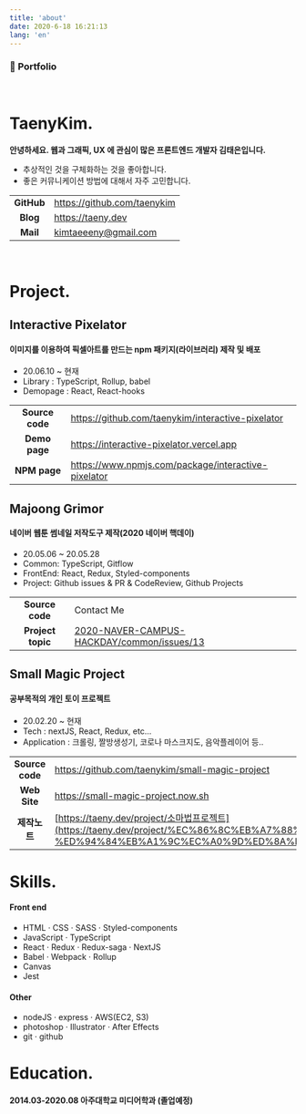 ```yaml
---
title: 'about'
date: 2020-6-18 16:21:13
lang: 'en'
---
```


### 📃 Portfolio

<br />

# TaenyKim.

**안녕하세요. 웹과 그래픽, UX 에 관심이 많은 프론트엔드 개발자 김태은입니다.**

- 추상적인 것을 구체화하는 것을 좋아합니다.
- 좋은 커뮤니케이션 방법에 대해서 자주 고민합니다.

|            |                               |
| :--------: | ----------------------------- |
| **GitHub** | <https://github.com/taenykim> |
|  **Blog**  | <https://taeny.dev>           |
|  **Mail**  | <kimtaeeeny@gmail.com>        |

<br />

# Project.

## Interactive Pixelator

#### 이미지를 이용하여 픽셀아트를 만드는 npm 패키지(라이브러리) 제작 및 배포

- 20.06.10 ~ 현재
- Library : TypeScript, Rollup, babel
- Demopage : React, React-hooks

|                 |                                                       |
| :-------------: | ----------------------------------------------------- |
| **Source code** | <https://github.com/taenykim/interactive-pixelator>   |
|  **Demo page**  | <https://interactive-pixelator.vercel.app>            |
|  **NPM page**   | <https://www.npmjs.com/package/interactive-pixelator> |

## Majoong Grimor

#### 네이버 웹툰 썸네일 저작도구 제작(2020 네이버 핵데이)

- 20.05.06 ~ 20.05.28
- Common: TypeScript, Gitflow
- FrontEnd: React, Redux, Styled-components
- Project: Github issues & PR & CodeReview, Github Projects

|                   |                                                                                                             |
| :---------------: | ----------------------------------------------------------------------------------------------------------- |
|  **Source code**  | Contact Me                                                                                                  |
| **Project topic** | [2020-NAVER-CAMPUS-HACKDAY/common/issues/13](https://github.com/2020-NAVER-CAMPUS-HACKDAY/common/issues/13) |

## Small Magic Project

#### 공부목적의 개인 토이 프로젝트

- 20.02.20 ~ 현재
- Tech : nextJS, React, Redux, etc...
- Application : 크롤링, 짤방생성기, 코로나 마스크지도, 음악플레이어 등..

|                 |                                                                                                                                          |
| :-------------: | ---------------------------------------------------------------------------------------------------------------------------------------- |
| **Source code** | <https://github.com/taenykim/small-magic-project>                                                                                        |
|  **Web Site**   | <https://small-magic-project.now.sh>                                                                                                     |
|  **제작노트**   | [https://taeny.dev/project/소마법프로젝트](https://taeny.dev/project/%EC%86%8C%EB%A7%88%EB%B2%95-%ED%94%84%EB%A1%9C%EC%A0%9D%ED%8A%B81/) |

# Skills.

#### Front end

- HTML · CSS · SASS · Styled-components
- JavaScript · TypeScript
- React · Redux · Redux-saga · NextJS
- Babel · Webpack · Rollup
- Canvas
- Jest

#### Other

- nodeJS · express · AWS(EC2, S3)
- photoshop · Illustrator · After Effects
- git · github

# Education.

#### 2014.03-2020.08 아주대학교 미디어학과 (졸업예정)
